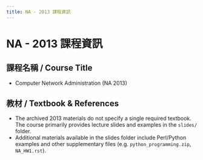 ```yaml
---
title: NA - 2013 課程資訊
---
```


# NA - 2013 課程資訊

## 課程名稱 / Course Title
- Computer Network Administration (NA 2013)

## 教材 / Textbook & References
- The archived 2013 materials do not specify a single required textbook. The course primarily provides lecture slides and examples in the `slides/` folder.
- Additional materials available in the slides folder include Perl/Python examples and other supplementary files (e.g. `python_programming.zip`, `NA_HW1.rst`).
